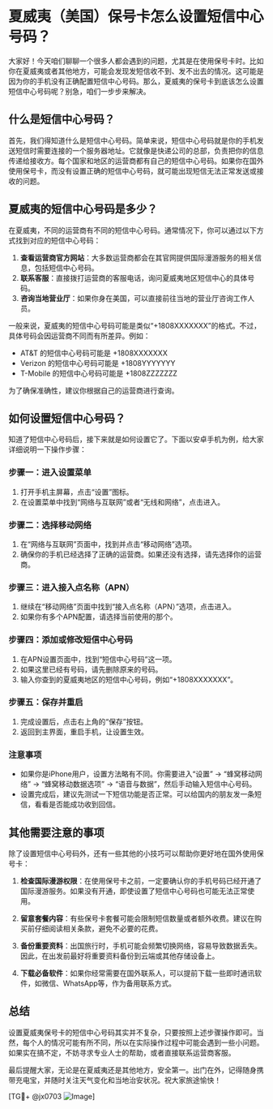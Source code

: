 # 夏威夷（美国）保号卡怎么设置短信中心号码？

大家好！今天咱们聊聊一个很多人都会遇到的问题，尤其是在使用保号卡时。比如你在夏威夷或者其他地方，可能会发现发短信收不到、发不出去的情况。这可能是因为你的手机没有正确配置短信中心号码。那么，夏威夷的保号卡到底该怎么设置短信中心号码呢？别急，咱们一步步来解决。

## 什么是短信中心号码？
首先，我们得知道什么是短信中心号码。简单来说，短信中心号码就是你的手机发送短信时需要连接的一个服务器地址。它就像是快递公司的总部，负责把你的信息传递给接收方。每个国家和地区的运营商都有自己的短信中心号码。如果你在国外使用保号卡，而没有设置正确的短信中心号码，就可能出现短信无法正常发送或接收的问题。

## 夏威夷的短信中心号码是多少？
在夏威夷，不同的运营商有不同的短信中心号码。通常情况下，你可以通过以下方式找到对应的短信中心号码：

1. **查看运营商官方网站**：大多数运营商都会在其官网提供国际漫游服务的相关信息，包括短信中心号码。
2. **联系客服**：直接拨打运营商的客服电话，询问夏威夷地区短信中心的具体号码。
3. **咨询当地营业厅**：如果你身在美国，可以直接前往当地的营业厅咨询工作人员。

一般来说，夏威夷的短信中心号码可能是类似“+1808XXXXXXX”的格式。不过，具体号码会因运营商不同而有所差异。例如：
- AT&T 的短信中心号码可能是 +1808XXXXXXX
- Verizon 的短信中心号码可能是 +1808YYYYYYY
- T-Mobile 的短信中心号码可能是 +1808ZZZZZZZ

为了确保准确性，建议你根据自己的运营商进行查询。

## 如何设置短信中心号码？
知道了短信中心号码后，接下来就是如何设置它了。下面以安卓手机为例，给大家详细说明一下操作步骤：

### 步骤一：进入设置菜单
1. 打开手机主屏幕，点击“设置”图标。
2. 在设置菜单中找到“网络与互联网”或者“无线和网络”，点击进入。

### 步骤二：选择移动网络
1. 在“网络与互联网”页面中，找到并点击“移动网络”选项。
2. 确保你的手机已经选择了正确的运营商。如果还没有选择，请先选择你的运营商。

### 步骤三：进入接入点名称（APN）
1. 继续在“移动网络”页面中找到“接入点名称（APN）”选项，点击进入。
2. 如果你有多个APN配置，请选择当前使用的那个。

### 步骤四：添加或修改短信中心号码
1. 在APN设置页面中，找到“短信中心号码”这一项。
2. 如果这里已经有号码，请先删除原来的号码。
3. 输入你查到的夏威夷地区的短信中心号码，例如“+1808XXXXXXX”。

### 步骤五：保存并重启
1. 完成设置后，点击右上角的“保存”按钮。
2. 返回到主界面，重启手机，让设置生效。

### 注意事项
- 如果你是iPhone用户，设置方法略有不同。你需要进入“设置” -> “蜂窝移动网络” -> “蜂窝移动数据选项” -> “语音与数据”，然后手动输入短信中心号码。
- 设置完成后，建议先测试一下短信功能是否正常。可以给国内的朋友发一条短信，看看是否能成功收到回信。

## 其他需要注意的事项
除了设置短信中心号码外，还有一些其他的小技巧可以帮助你更好地在国外使用保号卡：

1. **检查国际漫游权限**：在使用保号卡之前，一定要确认你的手机号码已经开通了国际漫游服务。如果没有开通，即使设置了短信中心号码也可能无法正常使用。
   
2. **留意套餐内容**：有些保号卡套餐可能会限制短信数量或者额外收费。建议在购买前仔细阅读相关条款，避免不必要的花费。

3. **备份重要资料**：出国旅行时，手机可能会频繁切换网络，容易导致数据丢失。因此，在出发前最好将重要资料备份到云端或其他存储设备上。

4. **下载必备软件**：如果你经常需要在国外联系人，可以提前下载一些即时通讯软件，如微信、WhatsApp等，作为备用联系方式。

## 总结
设置夏威夷保号卡的短信中心号码其实并不复杂，只要按照上述步骤操作即可。当然，每个人的情况可能有所不同，所以在实际操作过程中可能会遇到一些小问题。如果实在搞不定，不妨寻求专业人士的帮助，或者直接联系运营商客服。

最后提醒大家，无论是在夏威夷还是其他地方，安全第一。出门在外，记得随身携带充电宝，并随时关注天气变化和当地治安状况。祝大家旅途愉快！

[TG💪+ @jx0703 ![Image](https://github.com/user-attachments/assets/dbca1d08-cadb-493c-b0ec-ad6f7a83f270)]